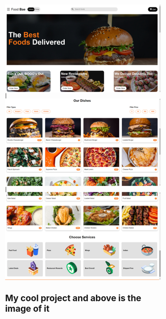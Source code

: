 <img src="Docs/Screenshot (43).png" alt="My"/>|<img src="Docs/Screenshot (44).png" alt="My"/>|<img src="Docs/Screenshot (45).png" alt="My"/>


# My cool project and above is the image of it